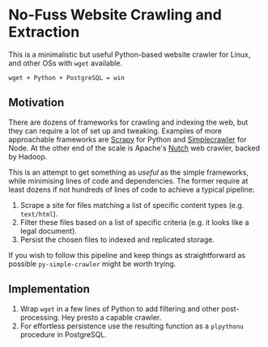 # No-Fuss Website Crawling and Extraction

This is a minimalistic but useful Python-based website crawler for Linux, and other OSs with `wget` available.

    wget + Python + PostgreSQL = win

## Motivation

There are dozens of frameworks for crawling and indexing the web, but they can require a lot of set up and tweaking. Examples of more approachable frameworks are [Scrapy](http://scrapy.org/) for Python and [Simplecrawler](https://www.npmjs.com/package/simplecrawler) for Node. At the other end of the scale is Apache's [Nutch](http://nutch.apache.org/) web crawler, backed by Hadoop.

This is an attempt to get something as _useful_ as the simple frameworks, while minimising lines of code and dependencies. The former require at least dozens if not hundreds of lines of code to achieve a typical pipeline:

1. Scrape a site for files matching a list of specific content types (e.g. `text/html`).
2. Filter these files based on a list of specific criteria (e.g. it looks like a legal document).
3. Persist the chosen files to indexed and replicated storage.

If you wish to follow this pipeline and keep things as straightforward as possible `py-simple-crawler` might be worth trying.

## Implementation

1. Wrap `wget` in a few lines of Python to add filtering and other post-processing. Hey presto a capable crawler.
2. For effortless persistence use the resulting function as a `plpythonu` procedure in PostgreSQL.
